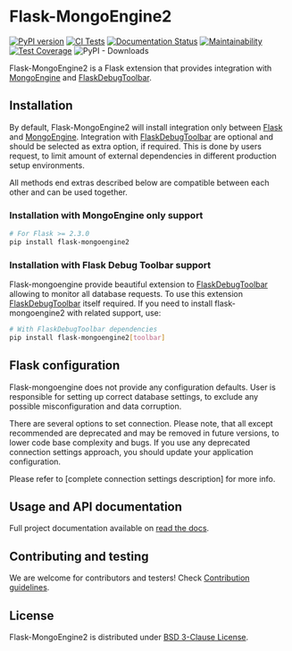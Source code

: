 # Flask-MongoEngine2

[![PyPI version](https://badge.fury.io/py/flask-mongoengine2.svg)](https://badge.fury.io/py/flask-mongoengine2)
[![CI Tests](https://github.com/ahmetelgun/flask-mongoengine2/actions/workflows/tests.yml/badge.svg?branch=main)](https://github.com/ahmetelgun/flask-mongoengine2/actions/workflows/tests.yml)
[![Documentation Status](https://readthedocs.org/projects/flask-mongoengine2/badge/?version=latest)](http://docs.mongoengine.org/projects/flask-mongoengine2/en/latest/?badge=latest)
[![Maintainability](https://api.codeclimate.com/v1/badges/709e5854f7b76b27637c/maintainability)](https://codeclimate.com/github/ahmetelgun/flask-mongoengine2/maintainability)
[![Test Coverage](https://api.codeclimate.com/v1/badges/709e5854f7b76b27637c/test_coverage)](https://codeclimate.com/github/ahmetelgun/flask-mongoengine2/test_coverage)
![PyPI - Downloads](https://img.shields.io/pypi/dm/flask-mongoengine2)

Flask-MongoEngine2 is a Flask extension that provides integration with [MongoEngine]
and [FlaskDebugToolbar].

## Installation

By default, Flask-MongoEngine2 will install integration only between [Flask] and
[MongoEngine]. Integration with [FlaskDebugToolbar] are optional and
should be selected as extra option, if required. This is done by users request, to
limit amount of external dependencies in different production setup environments.

All methods end extras described below are compatible between each other and can be
used together.

### Installation with MongoEngine only support

```bash
# For Flask >= 2.3.0
pip install flask-mongoengine2
```

### Installation with Flask Debug Toolbar support

Flask-mongoengine provide beautiful extension to [FlaskDebugToolbar] allowing to monitor
all database requests. To use this extension [FlaskDebugToolbar] itself required. If
you need to install flask-mongoengine2 with related support, use:

```bash
# With FlaskDebugToolbar dependencies
pip install flask-mongoengine2[toolbar]
```

## Flask configuration

Flask-mongoengine does not provide any configuration defaults. User is responsible
for setting up correct database settings, to exclude any possible misconfiguration
and data corruption.

There are several options to set connection. Please note, that all except
recommended are deprecated and may be removed in future versions, to lower code base
complexity and bugs. If you use any deprecated connection settings approach, you should
update your application configuration.

Please refer to [complete connection settings description] for more info.

## Usage and API documentation

Full project documentation available on [read the docs].

## Contributing and testing

We are welcome for contributors and testers! Check [Contribution guidelines].

## License

Flask-MongoEngine2 is distributed under [BSD 3-Clause License].

[MongoEngine]: https://github.com/MongoEngine/mongoengine

[FlaskDebugToolbar]: https://github.com/flask-debugtoolbar/flask-debugtoolbar

[read the docs]: https://flask-mongoengine2.readthedocs.io/en/latest/

[Flask]: https://github.com/pallets/flask

[BSD 3-Clause License]: LICENSE.md

[Contribution guidelines]: CONTRIBUTING.md
